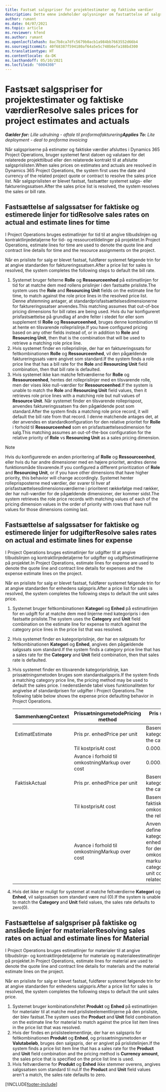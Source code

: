 ```yaml
---
title: Fastsæt salgspriser for projektestimater og faktiske værdier
description: Dette emne indeholder oplysninger om fastsættelse af salgspriser på projektestimater og faktiske værdier.
author: rumant
ms.date: 04/07/2021
ms.topic: article
ms.reviewer: kfend
ms.author: rumant
ms.openlocfilehash: 8ac7b8ca7dfc5679b0acb1a984bb7663552d66b4
ms.sourcegitcommit: 40f68387f594180af64a5e5c748b6efa188bd300
ms.translationtype: HT
ms.contentlocale: da-DK
ms.lasthandoff: 05/10/2021
ms.locfileid: "6004308"
---
```

# <a name="resolve-sales-prices-for-project-estimates-and-actuals"></a><span data-ttu-id="f7b0a-103">Fastsæt salgspriser for projektestimater og faktiske værdier</span><span class="sxs-lookup"><span data-stu-id="f7b0a-103">Resolve sales prices for project estimates and actuals</span></span>

<span data-ttu-id="f7b0a-104">_**Gælder for:** Lille udrulning - aftale til proformafakturering_</span><span class="sxs-lookup"><span data-stu-id="f7b0a-104">_**Applies To:** Lite deployment - deal to proforma invoicing_</span></span>

<span data-ttu-id="f7b0a-105">Når salgspriserne på estimater og faktiske værdier afsluttes i Dynamics 365 Project Operations, bruger systemet først datoen og valutaen for det relaterede projekttilbud eller den relaterede kontrakt til at afslutte salgsprislisten.</span><span class="sxs-lookup"><span data-stu-id="f7b0a-105">When sales prices on estimates and actuals are resolved in Dynamics 365 Project Operations, the system first uses the date and currency of the related project quote or contract to resolve the sales price list.</span></span> <span data-ttu-id="f7b0a-106">Når salgsprislisten er blevet fastsat, fastsætter systemet salgs- eller faktureringssatsen.</span><span class="sxs-lookup"><span data-stu-id="f7b0a-106">After the sales price list is resolved, the system resolves the sales or bill rate.</span></span>

## <a name="resolve-sales-rates-on-actual-and-estimate-lines-for-time"></a><span data-ttu-id="f7b0a-107">Fastsættelse af salgssatser for faktiske og estimerede linjer for tid</span><span class="sxs-lookup"><span data-stu-id="f7b0a-107">Resolve sales rates on actual and estimate lines for time</span></span>

<span data-ttu-id="f7b0a-108">I Project Operations bruges estimatlinjer for tid til at angive tilbudslinjen og kontraktlinjedetaljerne for tid- og ressourcetildelinger på projektet.</span><span class="sxs-lookup"><span data-stu-id="f7b0a-108">In Project Operations, estimate lines for time are used to denote the quote line and contract line details for time and the resource assignments on the project.</span></span>

<span data-ttu-id="f7b0a-109">Når en prisliste for salg er blevet fastsat, fuldfører systemet følgende trin for at angive standarden for faktureringssatsen.</span><span class="sxs-lookup"><span data-stu-id="f7b0a-109">After a price list for sales is resolved, the system completes the following steps to default the bill rate.</span></span>

1. <span data-ttu-id="f7b0a-110">Systemet bruger felterne **Rolle** og **Ressourceenhed** på estimatlinjen for tid for at matche dem med rollens prislinjer i den fastsatte prisliste.</span><span class="sxs-lookup"><span data-stu-id="f7b0a-110">The system uses the **Role** and **Resourcing Unit** fields on the estimate line for time, to match against the role price lines in the resolved price list.</span></span> <span data-ttu-id="f7b0a-111">Denne afstemning antager, at standardprisfastsættelsesdimensionerne for faktureringssatser anvendes.</span><span class="sxs-lookup"><span data-stu-id="f7b0a-111">This matching assumes that out-of-box pricing dimensions for bill rates are being used.</span></span> <span data-ttu-id="f7b0a-112">Hvis du har konfigureret prisfastsættelse på grundlag af andre felter i stedet for eller som supplement til **Rolle** og **Ressourceenhed**, bruges denne kombination til at hente en tilsvarende rolleprislinje.</span><span class="sxs-lookup"><span data-stu-id="f7b0a-112">If you have configured pricing based on any other fields instead of, or in addition to **Role** and **Resourcing Unit**, then that is the combination that will be used to retrieve a matching role price line.</span></span>
2. <span data-ttu-id="f7b0a-113">Hvis systemet finder en rolleprislinje, der har en faktureringssats for feltkombinationen **Rolle** og **Ressourceenhed**, vil den pågældende faktureringssats være angivet som standard.</span><span class="sxs-lookup"><span data-stu-id="f7b0a-113">If the system finds a role price line that has a bill rate for the **Role** and **Resourcing Unit** field combination, then that bill rate is defaulted.</span></span>
3. <span data-ttu-id="f7b0a-114">Hvis systemet ikke kan matche feltværdierne for **Rolle** og **Ressourceenhed**, hentes det rolleprislinjer med en tilsvarende rolle, men der vises ikke null-værdier for **Ressourceenhed**.</span><span class="sxs-lookup"><span data-stu-id="f7b0a-114">If the system is unable to match the **Role** and **Resourcing Unit** field values, then it retrieves role price lines with a matching role but null values of **Resource Unit**.</span></span> <span data-ttu-id="f7b0a-115">Når systemet finder en tilsvarende rolleprispost, anvendes faktureringssatsen fra den pågældende post som standard.</span><span class="sxs-lookup"><span data-stu-id="f7b0a-115">After the system finds a matching role price record, it will default the bill rate from that record.</span></span> <span data-ttu-id="f7b0a-116">I denne matchende antages det, at der anvendes en standardkonfiguration for den relative prioritet for **Rolle** i forhold til **Ressourceenhed** som en prisfastsættelsesdimension for salg.</span><span class="sxs-lookup"><span data-stu-id="f7b0a-116">This matching assumes an out-of-the-box configuration for the relative priority of **Role** vs **Resourcing Unit** as a sales pricing dimension.</span></span>

> [!NOTE]
> <span data-ttu-id="f7b0a-117">Hvis du konfigurerede en anden prioritering af **Rolle** og **Ressourceenhed**, eller hvis du har andre dimensioner med en højere prioritet, ændres denne funktionsmåde tilsvarende.</span><span class="sxs-lookup"><span data-stu-id="f7b0a-117">If you configured a different prioritization of **Role** and **Resourcing Unit**, or if you have other dimensions that have higher priority, this behavior will change accordingly.</span></span> <span data-ttu-id="f7b0a-118">Systemet henter rolleprisposterne med værdier, der svarer til hver af prisfastsættelsesdimensionsværdierne i prioriteret rækkefølge med rækker, der har null-værdier for de pågældende dimensioner, der kommer sidst.</span><span class="sxs-lookup"><span data-stu-id="f7b0a-118">The system retrieves the role price records with matching values of each of the pricing dimension values in the order of priority with rows that have null values for those dimensions coming last.</span></span>

## <a name="resolve-sales-rates-on-actual-and-estimate-lines-for-expense"></a><span data-ttu-id="f7b0a-119">Fastsættelse af salgssatser for faktiske og estimerede linjer for udgifter</span><span class="sxs-lookup"><span data-stu-id="f7b0a-119">Resolve sales rates on actual and estimate lines for expense</span></span>

<span data-ttu-id="f7b0a-120">I Project Operations bruges estimatlinjer for udgifter til at angive tilbudslinjen og kontraktlinjedetaljerne for udgifter og udgiftsestimatlinjerne på projektet.</span><span class="sxs-lookup"><span data-stu-id="f7b0a-120">In Project Operations, estimate lines for expense are used to denote the quote line and contract line details for expenses and the expense estimate lines on the project.</span></span>

<span data-ttu-id="f7b0a-121">Når en prisliste for salg er blevet fastsat, fuldfører systemet følgende trin for at angive standarden for enhedens salgspris.</span><span class="sxs-lookup"><span data-stu-id="f7b0a-121">After a price list for sales is resolved, the system completes the following steps to default the unit sales price.</span></span>

1. <span data-ttu-id="f7b0a-122">Systemet bruger feltkombinationen **Kategori** og **Enhed** på estimatlinjen for en udgift for at matche dem med linjerne med kategoripris i den fastsatte prisliste.</span><span class="sxs-lookup"><span data-stu-id="f7b0a-122">The system uses the **Category** and **Unit** field combination on the estimate line for expense to match against the category price lines in the price list that was resolved.</span></span>
2. <span data-ttu-id="f7b0a-123">Hvis systemet finder en kategoriprislinje, der har en salgssats for feltkombinationen **Kategori** og **Enhed**, angives den pågældende salgssats som standard.</span><span class="sxs-lookup"><span data-stu-id="f7b0a-123">If the system finds a category price line that has a sales rate for the **Category** and **Unit** field combination, then that sales rate is defaulted.</span></span>
3. <span data-ttu-id="f7b0a-124">Hvis systemet finder en tilsvarende kategoriprislinje, kan prissætningsmetoden bruges som standardsalgspris.</span><span class="sxs-lookup"><span data-stu-id="f7b0a-124">If the system finds a matching category price line, the pricing method may be used to default the sales price.</span></span> <span data-ttu-id="f7b0a-125">I nedenstående tabel vises funktionaliteten for angivelse af standardprisen for udgifter i Project Operations.</span><span class="sxs-lookup"><span data-stu-id="f7b0a-125">The following table below shows the expense price defaulting behavior in Project Operations.</span></span>

    | <span data-ttu-id="f7b0a-126">Sammenhæng</span><span class="sxs-lookup"><span data-stu-id="f7b0a-126">Context</span></span> | <span data-ttu-id="f7b0a-127">Prissætningsmetode</span><span class="sxs-lookup"><span data-stu-id="f7b0a-127">Pricing method</span></span> | <span data-ttu-id="f7b0a-128">Pris som standard</span><span class="sxs-lookup"><span data-stu-id="f7b0a-128">Price defaulted</span></span> |
    | --- | --- | --- |
    | <span data-ttu-id="f7b0a-129">Estimat</span><span class="sxs-lookup"><span data-stu-id="f7b0a-129">Estimate</span></span> | <span data-ttu-id="f7b0a-130">Pris pr. enhed</span><span class="sxs-lookup"><span data-stu-id="f7b0a-130">Price per unit</span></span> | <span data-ttu-id="f7b0a-131">Baseret på kategoriprislinjen</span><span class="sxs-lookup"><span data-stu-id="f7b0a-131">Based on the category price line</span></span> |
    | &nbsp; | <span data-ttu-id="f7b0a-132">Til kostpris</span><span class="sxs-lookup"><span data-stu-id="f7b0a-132">At cost</span></span> | <span data-ttu-id="f7b0a-133">0.00</span><span class="sxs-lookup"><span data-stu-id="f7b0a-133">0.00</span></span> |
    | &nbsp; | <span data-ttu-id="f7b0a-134">Avance i forhold til omkostning</span><span class="sxs-lookup"><span data-stu-id="f7b0a-134">Markup over cost</span></span> | <span data-ttu-id="f7b0a-135">0.00</span><span class="sxs-lookup"><span data-stu-id="f7b0a-135">0.00</span></span> |
    | <span data-ttu-id="f7b0a-136">Faktisk</span><span class="sxs-lookup"><span data-stu-id="f7b0a-136">Actual</span></span> | <span data-ttu-id="f7b0a-137">Pris pr. enhed</span><span class="sxs-lookup"><span data-stu-id="f7b0a-137">Price per unit</span></span> | <span data-ttu-id="f7b0a-138">Baseret på kategoriprislinjen</span><span class="sxs-lookup"><span data-stu-id="f7b0a-138">Based on the category price line</span></span> |
    | &nbsp; | <span data-ttu-id="f7b0a-139">Til kostpris</span><span class="sxs-lookup"><span data-stu-id="f7b0a-139">At cost</span></span> | <span data-ttu-id="f7b0a-140">Baseret på de relaterede faktiske omkostninger</span><span class="sxs-lookup"><span data-stu-id="f7b0a-140">Based on the related cost actual</span></span> |
    | &nbsp; | <span data-ttu-id="f7b0a-141">Avance i forhold til omkostning</span><span class="sxs-lookup"><span data-stu-id="f7b0a-141">Markup over cost</span></span> | <span data-ttu-id="f7b0a-142">Anvend en avance, der er defineret af kategoriprislinjen i enhedsomkostningssatsen for den relaterede faktiske omkostning</span><span class="sxs-lookup"><span data-stu-id="f7b0a-142">Apply a markup as defined by the category price line on the unit cost rate of the related cost actual</span></span> |

4. <span data-ttu-id="f7b0a-143">Hvis det ikke er muligt for systemet at matche feltværdierne **Kategori** og **Enhed**, vil salgssatsen som standard være nul (0).</span><span class="sxs-lookup"><span data-stu-id="f7b0a-143">If the system is unable to match the **Category** and **Unit** field values, the sales rate defaults to zero(0).</span></span>

## <a name="resolving-sales-rates-on-actual-and-estimate-lines-for-material"></a><span data-ttu-id="f7b0a-144">Fastsættelse af salgspriser på faktiske og anslåede linjer for materialer</span><span class="sxs-lookup"><span data-stu-id="f7b0a-144">Resolving sales rates on actual and estimate lines for Material</span></span>

<span data-ttu-id="f7b0a-145">I Project Operations bruges estimatlinjer for materialer til at angive tilbudslinje- og kontraktlinjedetaljerne for materiale og materialeestimatlinjer på projektet.</span><span class="sxs-lookup"><span data-stu-id="f7b0a-145">In Project Operations, estimate lines for material are used to denote the quote line and contract line details for materials and the material estimate lines on the project.</span></span>

<span data-ttu-id="f7b0a-146">Når en prisliste for salg er blevet fastsat, fuldfører systemet følgende trin for at angive standarden for enhedens salgspris.</span><span class="sxs-lookup"><span data-stu-id="f7b0a-146">After a price list for sales is resolved, the system completes the following steps to default the unit sales price.</span></span>

1. <span data-ttu-id="f7b0a-147">Systemet bruger kombinationsfeltet **Produkt** og **Enhed** på estimatlinjen for materialer til at matche med prislisteelementlinjerne på den prisliste, der blev fastsat.</span><span class="sxs-lookup"><span data-stu-id="f7b0a-147">The system uses the **Product** and **Unit** field combination on the estimate line for material to match against the price list item lines in the price list that was resolved.</span></span>
2. <span data-ttu-id="f7b0a-148">Hvis der findes en prislisteelementlinje, der har en salgspris for feltkombinationen **Produkt** og **Enhed**, og prissætningsmetoden er **Valutabeløb**, bruges den salgspris, der er angivet på prislistelinjen.</span><span class="sxs-lookup"><span data-stu-id="f7b0a-148">If the system finds a price list item line that has a sales rate for the **Product** and **Unit** field combination and the pricing method is **Currency amount**, the sales price that is specified on the price list line is used.</span></span>
3. <span data-ttu-id="f7b0a-149">Hvis feltværdierne for **Produkt** og **Enhed** ikke stemmer overens, angives salgssatsen som standard til nul.</span><span class="sxs-lookup"><span data-stu-id="f7b0a-149">If the **Product** and **Unit** field values aren't a match, the sales rate defaults to zero.</span></span>

[!INCLUDE[footer-include](../../includes/footer-banner.md)]
